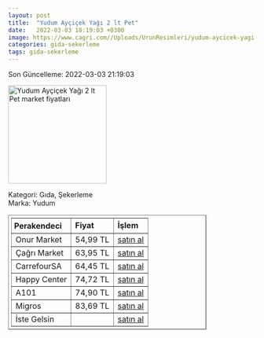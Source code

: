 ```yaml
---
layout: post
title:  "Yudum Ayçiçek Yağı 2 lt Pet"
date:   2022-03-03 18:19:03 +0300
image: https://www.cagri.com//Uploads/UrunResimleri/yudum-aycicek-yagi-2-lt-6bab.jpg
categories: gida-sekerleme
tags: gida-sekerleme
---
```


Son Güncelleme: 2022-03-03 21:19:03

<img src="https://www.cagri.com//Uploads/UrunResimleri/yudum-aycicek-yagi-2-lt-6bab.jpg" width="200" alt="Yudum Ayçiçek Yağı 2 lt Pet market fiyatları" />

Kategori: Gıda, Şekerleme
<br />
Marka: Yudum

<table border="1" style="padding: 5px;width:80%;">
  <tr>
    <td style="padding: 5px;"><strong>Perakendeci</strong></td>
    <td><strong>Fiyat</strong></td>
    <td><strong>İşlem</strong></td>
  </tr>
  <tr>
              <td>Onur Market</td>
              <td>54,99 TL</td>
              <td><a target="_blank" href="https://www.onurmarket.com/product/yudum-aycicek-2lt/1aac416a-9865-4eb2-bb8b-da48c0f9c4f5">satın al</a></td>
            </tr><tr>
              <td>Çağrı Market</td>
              <td>63,95 TL</td>
              <td><a target="_blank" href="https://www.cagri.com/yudum-aycicek-yagi-2-lt">satın al</a></td>
            </tr><tr>
              <td>CarrefourSA</td>
              <td>64,45 TL</td>
              <td><a target="_blank" href="https://www.carrefoursa.com/yudum-aycicek-yagi-2-lt-pet-p-30099933">satın al</a></td>
            </tr><tr>
              <td>Happy Center</td>
              <td>74,72 TL</td>
              <td><a target="_blank" href="https://www.happycenter.com.tr/Yudum_Y_aycicek_Yagi_2_Lt">satın al</a></td>
            </tr><tr>
              <td>A101</td>
              <td>74,90 TL</td>
              <td><a target="_blank" href="https://www.a101.com.tr/market/yudum-aycicek-yagi-2-l/">satın al</a></td>
            </tr><tr>
              <td>Migros</td>
              <td>83,69 TL</td>
              <td><a target="_blank" href="https://www.migros.com.tr/yudum-ziyafet-aycicek-yagi-2-l-pet-p-3f668e">satın al</a></td>
            </tr><tr>
              <td>İste Gelsin</td>
              <td></td>
              <td><a target="_blank" href="https://www.istegelsin.com/urun/yudum-aycicek-2-l_SVL2-AD">satın al</a></td>
            </tr>
</table>
